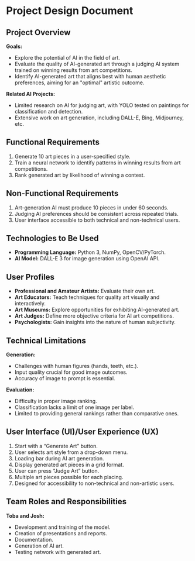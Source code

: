 # Project Design Document

## Project Overview

**Goals:**
- Explore the potential of AI in the field of art.
- Evaluate the quality of AI-generated art through a judging AI system trained on winning results from art competitions.
- Identify AI-generated art that aligns best with human aesthetic preferences, aiming for an "optimal" artistic outcome.

**Related AI Projects:**
- Limited research on AI for judging art, with YOLO tested on paintings for classification and detection.
- Extensive work on art generation, including DALL-E, Bing, Midjourney, etc.

## Functional Requirements

1. Generate 10 art pieces in a user-specified style.
2. Train a neural network to identify patterns in winning results from art competitions.
3. Rank generated art by likelihood of winning a contest.

## Non-Functional Requirements

1. Art-generation AI must produce 10 pieces in under 60 seconds.
2. Judging AI preferences should be consistent across repeated trials.
3. User interface accessible to both technical and non-technical users.

## Technologies to Be Used

- **Programming Language:** Python 3, NumPy, OpenCV/PyTorch.
- **AI Model:** DALL-E 3 for image generation using OpenAI API.

## User Profiles

- **Professional and Amateur Artists:** Evaluate their own art.
- **Art Educators:** Teach techniques for quality art visually and interactively.
- **Art Museums:** Explore opportunities for exhibiting AI-generated art.
- **Art Judges:** Define more objective criteria for AI art competitions.
- **Psychologists:** Gain insights into the nature of human subjectivity.

## Technical Limitations

**Generation:**
- Challenges with human figures (hands, teeth, etc.).
- Input quality crucial for good image outcomes.
- Accuracy of image to prompt is essential.

**Evaluation:**
- Difficulty in proper image ranking.
- Classification lacks a limit of one image per label.
- Limited to providing general rankings rather than comparative ones.

## User Interface (UI)/User Experience (UX)

1. Start with a “Generate Art” button.
2. User selects art style from a drop-down menu.
3. Loading bar during AI art generation.
4. Display generated art pieces in a grid format.
5. User can press “Judge Art” button.
6. Multiple art pieces possible for each placing.
7. Designed for accessibility to non-technical and non-artistic users.

## Team Roles and Responsibilities

**Toba and Josh:**
- Development and training of the model.
- Creation of presentations and reports.
- Documentation.
- Generation of AI art.
- Testing network with generated art.
